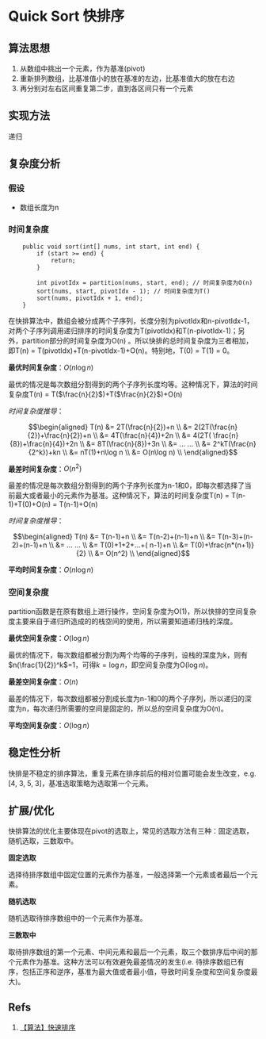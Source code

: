 # Quick Sort 快排序

## 算法思想

1. 从数组中挑出一个元素，作为基准(pivot)
2. 重新排列数组，比基准值小的放在基准的左边，比基准值大的放在右边
3. 再分别对左右区间重复第二步，直到各区间只有一个元素

## 实现方法

递归

## 复杂度分析

### 假设

* 数组长度为n

### 时间复杂度

```
    public void sort(int[] nums, int start, int end) {
        if (start >= end) {
            return;
        }

        int pivotIdx = partition(nums, start, end); // 时间复杂度为O(n)
        sort(nums, start, pivotIdx - 1); // 时间复杂度为T()
        sort(nums, pivotIdx + 1, end);
    }
```

在快排算法中，数组会被分成两个子序列，长度分别为pivotIdx和n-pivotIdx-1，对两个子序列调用递归排序的时间复杂度为T(pivotIdx)和T(n-pivotIdx-1)；另外，partition部分的时间复杂度为O(n)
。所以快排的总时间复杂度为三者相加，即T(n) = T(pivotIdx)+T(n-pivotIdx-1)+O(n)。特别地，T(0) = T(1) = 0。

**最优时间复杂度**：$O(n\log n)$

最优的情况是每次数组分割得到的两个子序列长度均等。这种情况下，算法的时间复杂度T(n) = T($\frac{n}{2}$)+T($\frac{n}{2}$)+O(n)

*时间复杂度推导*：

$$\begin{aligned} T(n) &= 2T(\frac{n}{2})+n \\ &= 2(2T(\frac{n}{2})+\frac{n}{2})+n \\ &= 4T(\frac{n}{4})+2n \\ &= 4(2T(
\frac{n}{8})+\frac{n}{4})+2n \\ &= 8T(\frac{n}{8})+3n \\ &= ... ... \\ &= 2^kT(\frac{n}{2^k})+kn \\ &= nT(1)+n\log n \\
&= O(n\log n) \\ \end{aligned}$$

**最差时间复杂度**：$O(n^2)$

最差的情况是每次数组分割得到的两个子序列长度为n-1和0，即每次都选择了当前最大或者最小的元素作为基准。这种情况下，算法的时间复杂度T(n) = T(n-1)+T(0)+O(n) = T(n-1)+O(n)

*时间复杂度推导*：

$$\begin{aligned} T(n) &= T(n-1)+n \\ &= T(n-2)+(n-1)+n \\ &= T(n-3)+(n-2)+(n-1)+n \\ &= ... ... \\ &= T(0)+1+2+...+(
n-1)+n \\ &= T(0)+\frac{n*(n+1)}{2} \\ &= O(n^2) \\ \end{aligned}$$

**平均时间复杂度**：$O(n\log n)$

### 空间复杂度

partition函数是在原有数组上进行操作，空间复杂度为O(1)，所以快排的空间复杂度主要来自于递归所造成的的栈空间的使用，所以需要知道递归栈的深度。

**最优空间复杂度**：$O(\log n)$

最优的情况下，每次数组都被分割为两个均等的子序列，设栈的深度为k，则有$n(\frac{1}{2})^k$=1，可得$k=\log n$，即空间复杂度为O($\log n$)。

**最差空间复杂度**：$O(n)$

最差的情况下，每次数组都被分割成长度为n-1和0的两个子序列，所以递归的深度为n，每次递归所需要的空间是固定的，所以总的空间复杂度为O(n)。

**平均空间复杂度**：$O(\log n)$

## 稳定性分析

快排是不稳定的排序算法，重复元素在排序前后的相对位置可能会发生改变，e.g. [4, 3, 5, 3]，基准选取策略为选取第一个元素。

## 扩展/优化

快排算法的优化主要体现在pivot的选取上，常见的选取方法有三种：固定选取，随机选取，三数取中。

**固定选取**

选择待排序数组中固定位置的元素作为基准，一般选择第一个元素或者最后一个元素。

**随机选取**

随机选取待排序数组中的一个元素作为基准。

**三数取中**

取待排序数组的第一个元素、中间元素和最后一个元素，取三个数排序后中间的那个元素作为基准。这种方法可以有效避免最差情况的发生(i.e. 待排序数组已有序，包括正序和逆序，基准为最大值或者最小值，导致时间复杂度和空间复杂度最大)。

## Refs

1. [【算法】快速排序](https://www.cnblogs.com/HDK2016/p/6876313.html#a31)
